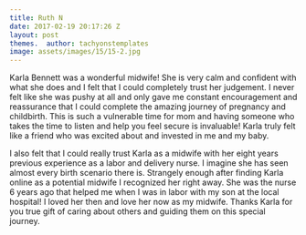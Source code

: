 ```yaml
---
title: Ruth N
date: 2017-02-19 20:17:26 Z
layout: post
themes.  author: tachyonstemplates
image: assets/images/15/15-2.jpg
---
```


Karla Bennett was a wonderful midwife! She is very calm and confident with what she does and I felt that I could completely trust her judgement. I never felt like she was pushy at all and only gave me constant encouragement and reassurance that I could complete the amazing journey of pregnancy and childbirth. This is such a vulnerable time for mom and having someone who takes the time to listen and help you feel secure is invaluable! Karla truly felt like a friend who was excited about and invested in me and my baby.

I also felt that I could really trust Karla as a midwife with her eight years previous experience as a labor and delivery nurse. I imagine she has seen almost every birth scenario there is. Strangely enough after finding Karla online as a potential midwife I recognized her right away. She was the nurse 6 years ago that helped me when I was in labor with my son at the local hospital! I loved her then and love her now as my midwife. Thanks Karla for you true gift of caring about others and guiding them on this special journey.
